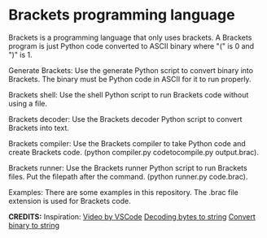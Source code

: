 # Brackets programming language

Brackets is a programming language that only uses brackets. A Brackets program is just Python code converted to ASCII binary where "(" is 0 and ")" is 1.

Generate Brackets:
Use the generate Python script to convert binary into Brackets. The binary must be Python code in ASCII for it to run properly.

Brackets shell:
Use the shell Python script to run Brackets code without using a file.

Brackets decoder:
Use the Brackets decoder Python script to convert Brackets into text.

Brackets compiler:
Use the Brackets compiler to take Python code and create Brackets code. (python compiler.py codetocompile.py output.brac).

Brackets runner:
Use the Brackets runner Python script to run Brackets files. Put the filepath after the command. (python runner.py code.brac).

Examples:
There are some examples in this repository. The .brac file extension is used for Brackets code.

**CREDITS:**
Inspiration: [Video by VSCode](https://www.youtube.com/watch?v=he3uB8ddWNM)
[Decoding bytes to string](https://stackoverflow.com/questions/17615414/how-to-convert-binary-string-to-normal-string-in-python3)
[Convert binary to string](https://stackoverflow.com/questions/7396849/convert-binary-to-ascii-and-vice-versa)
